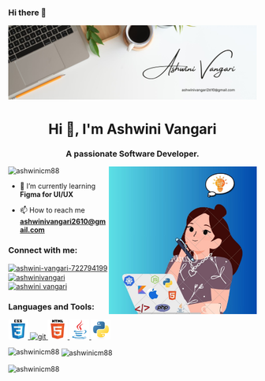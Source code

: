 ### Hi there 👋
![logo](https://github.com/Ashwinicm88/Ashwinicm88/blob/main/Prof_Banner.jpg)
<h1 align="center">Hi 👋, I'm Ashwini Vangari</h1>
<h3 align="center">A passionate Software Developer.</h3>

<img align="right" alt="coding" width="300" src="https://github.com/Ashwinicm88/Ashwinicm88/blob/main/Profile.jpg">

<p align="left"> <img src="https://komarev.com/ghpvc/?username=ashwinicm88&label=Profile%20views&color=0e75b6&style=flat" alt="ashwinicm88" /> </p>

- 🌱 I’m currently learning **Figma for UI/UX**

- 📫 How to reach me **ashwinivangari2610@gmail.com**

<h3 align="left">Connect with me:</h3>
<p align="left">
<a href="https://linkedin.com/in/ashwini-vangari-722794199" target="blank"><img align="center" src="https://raw.githubusercontent.com/rahuldkjain/github-profile-readme-generator/master/src/images/icons/Social/linked-in-alt.svg" alt="ashwini-vangari-722794199" height="30" width="40" /></a>
<a href="https://www.codechef.com/users/ashwinivangari" target="blank"><img align="center" src="https://cdn.jsdelivr.net/npm/simple-icons@3.1.0/icons/codechef.svg" alt="ashwinivangari" height="30" width="40" /></a>
<a href="https://www.hackerrank.com/ashwini vangari" target="blank"><img align="center" src="https://raw.githubusercontent.com/rahuldkjain/github-profile-readme-generator/master/src/images/icons/Social/hackerrank.svg" alt="ashwini vangari" height="30" width="40" /></a>
</p>

<h3 align="left">Languages and Tools:</h3>
<p align="left"> <a href="https://www.w3schools.com/css/" target="_blank" rel="noreferrer"> <img src="https://raw.githubusercontent.com/devicons/devicon/master/icons/css3/css3-original-wordmark.svg" alt="css3" width="40" height="40"/> </a> <a href="https://git-scm.com/" target="_blank" rel="noreferrer"> <img src="https://www.vectorlogo.zone/logos/git-scm/git-scm-icon.svg" alt="git" width="40" height="40"/> </a> <a href="https://www.w3.org/html/" target="_blank" rel="noreferrer"> <img src="https://raw.githubusercontent.com/devicons/devicon/master/icons/html5/html5-original-wordmark.svg" alt="html5" width="40" height="40"/> </a> <a href="https://www.java.com" target="_blank" rel="noreferrer"> <img src="https://raw.githubusercontent.com/devicons/devicon/master/icons/java/java-original.svg" alt="java" width="40" height="40"/> </a> <a href="https://www.python.org" target="_blank" rel="noreferrer"> <img src="https://raw.githubusercontent.com/devicons/devicon/master/icons/python/python-original.svg" alt="python" width="40" height="40"/> </a> </p>

<p><img align="left" src="https://github-readme-stats.vercel.app/api/top-langs?username=ashwinicm88&show_icons=true&locale=en&layout=compact" alt="ashwinicm88" /></p>

<p>&nbsp;<img align="center" src="https://github-readme-stats.vercel.app/api?username=ashwinicm88&show_icons=true&locale=en" alt="ashwinicm88" /></p>

<p><img align="center" src="https://github-readme-streak-stats.herokuapp.com/?user=ashwinicm88&" alt="ashwinicm88" /></p>

